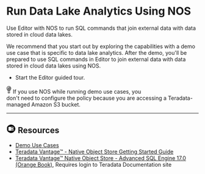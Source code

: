# Run Data Lake Analytics Using NOS

Use Editor with NOS to run SQL commands that join external data with data stored in cloud data lakes.

We recommend that you start out by exploring the capabilities with a demo use case that is specific to data lake analytics. After the demo, you'll be prepared to use SQL commands in Editor to join external data with data stored in cloud data lakes using NOS.

* Start the Editor guided tour.

![../Images/cov-icn-tip.png](../Images/cov-icn-tip.png) If you use NOS while running demo use cases, you don't need to configure the policy because you are accessing a Teradata-managed Amazon S3 bucket.

- - -

## ![../Images/fluto-icn-resources.png](../Images/fluto-icn-resources.png) Resources
 
* [Demo Use Cases](https://docs.teradata.com/r/dLArVI09J62c8byzVbHMtw/26Zg9xarb4UcAecdwPkNaw)
* [Teradata Vantage™ - Native Object Store Getting Started Guide](https://docs.teradata.com/access/sources/dita/map?dita:mapPath=zws1595641486108.ditamap)
* [Teradata Vantage™ Native Object Store - Advanced SQL Engine 17.0 (Orange Book)](https://docs.teradata.com/access/sources/ud/document?ud:id=OB_Native_Object_Store&ft:vrm_release=17.00), Requires login to Teradata Documentation site